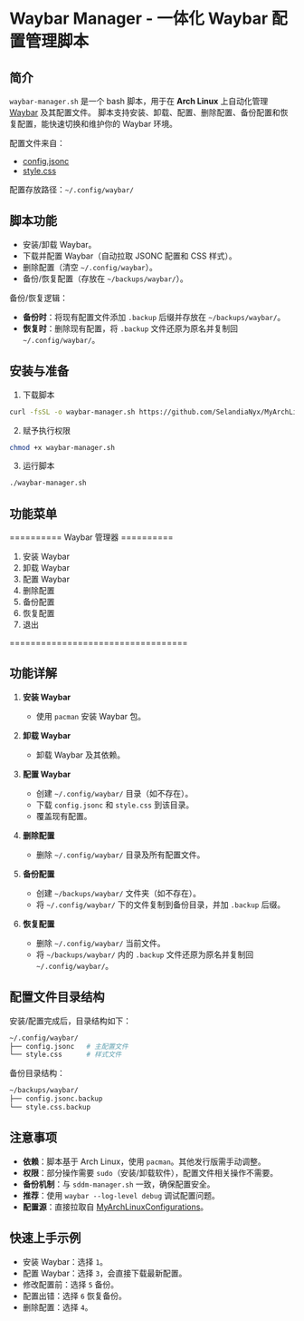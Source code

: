 # Waybar Manager - 一体化 Waybar 配置管理脚本

## 简介

`waybar-manager.sh` 是一个 bash 脚本，用于在 **Arch Linux** 上自动化管理 [Waybar](https://github.com/Alexays/Waybar) 及其配置文件。
脚本支持安装、卸载、配置、删除配置、备份配置和恢复配置，能快速切换和维护你的 Waybar 环境。

配置文件来自：

* [config.jsonc](https://github.com/SelandiaNyx/MyArchLinuxConfigurations/blob/main/Waybar/configuration/config.jsonc)
* [style.css](https://github.com/SelandiaNyx/MyArchLinuxConfigurations/blob/main/Waybar/configuration/style.css)

配置存放路径：`~/.config/waybar/`

## 脚本功能

* 安装/卸载 Waybar。
* 下载并配置 Waybar（自动拉取 JSONC 配置和 CSS 样式）。
* 删除配置（清空 `~/.config/waybar`）。
* 备份/恢复配置（存放在 `~/backups/waybar/`）。

备份/恢复逻辑：

* **备份时**：将现有配置文件添加 `.backup` 后缀并存放在 `~/backups/waybar/`。
* **恢复时**：删除现有配置，将 `.backup` 文件还原为原名并复制回 `~/.config/waybar/`。

## 安装与准备

1. 下载脚本

```bash
curl -fsSL -o waybar-manager.sh https://github.com/SelandiaNyx/MyArchLinuxConfigurations/raw/main/Waybar/auto-script/waybar-manager.sh
```

2. 赋予执行权限

```bash
chmod +x waybar-manager.sh
```

3. 运行脚本

```bash
./waybar-manager.sh
```

## 功能菜单

========== Waybar 管理器 ==========

1. 安装 Waybar
2. 卸载 Waybar
3. 配置 Waybar
4. 删除配置
5. 备份配置
6. 恢复配置
7. 退出

==================================

## 功能详解

1. **安装 Waybar**

   * 使用 `pacman` 安装 Waybar 包。

2. **卸载 Waybar**

   * 卸载 Waybar 及其依赖。

3. **配置 Waybar**

   * 创建 `~/.config/waybar/` 目录（如不存在）。
   * 下载 `config.jsonc` 和 `style.css` 到该目录。
   * 覆盖现有配置。

4. **删除配置**

   * 删除 `~/.config/waybar/` 目录及所有配置文件。

5. **备份配置**

   * 创建 `~/backups/waybar/` 文件夹（如不存在）。
   * 将 `~/.config/waybar/` 下的文件复制到备份目录，并加 `.backup` 后缀。

6. **恢复配置**

   * 删除 `~/.config/waybar/` 当前文件。
   * 将 `~/backups/waybar/` 内的 `.backup` 文件还原为原名并复制回 `~/.config/waybar/`。

## 配置文件目录结构

安装/配置完成后，目录结构如下：

```bash
~/.config/waybar/
├── config.jsonc   # 主配置文件
└── style.css      # 样式文件
```

备份目录结构：

```bash
~/backups/waybar/
├── config.jsonc.backup
└── style.css.backup
```

## 注意事项

* **依赖**：脚本基于 Arch Linux，使用 `pacman`。其他发行版需手动调整。
* **权限**：部分操作需要 `sudo`（安装/卸载软件），配置文件相关操作不需要。
* **备份机制**：与 `sddm-manager.sh` 一致，确保配置安全。
* **推荐**：使用 `waybar --log-level debug` 调试配置问题。
* **配置源**：直接拉取自 [MyArchLinuxConfigurations](https://github.com/SelandiaNyx/MyArchLinuxConfigurations)。

## 快速上手示例

* 安装 Waybar：选择 `1`。
* 配置 Waybar：选择 `3`，会直接下载最新配置。
* 修改配置前：选择 `5` 备份。
* 配置出错：选择 `6` 恢复备份。
* 删除配置：选择 `4`。

